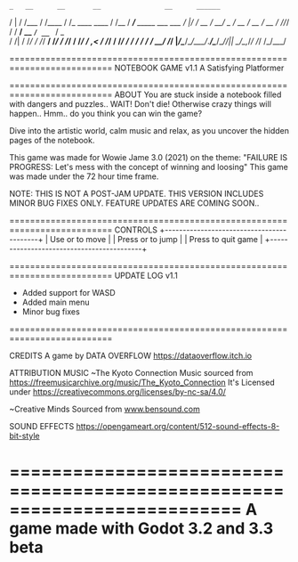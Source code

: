 
    _   __      __       __                __      ______                   
   / | / /___  / /____  / /_  ____  ____  / /__   / ____/___ _____ ___  ___ 
  /  |/ / __ \/ __/ _ \/ __ \/ __ \/ __ \/ //_/  / / __/ __ `/ __ `__ \/ _ \
 / /|  / /_/ / /_/  __/ /_/ / /_/ / /_/ / ,<    / /_/ / /_/ / / / / / /  __/
/_/ |_/\____/\__/\___/_.___/\____/\____/_/|_|   \____/\__,_/_/ /_/ /_/\___/ 
                                                                            
==========================================================================
NOTEBOOK GAME v1.1
A Satisfying Platformer

==========================================================================
ABOUT
You are stuck inside a notebook filled with dangers and puzzles.. WAIT! Don't die! 
Otherwise crazy things will happen.. Hmm.. do you think you can win the game? 

Dive into the artistic world, calm music and relax, as you uncover the hidden pages of the notebook.

This game was made for Wowie Jame 3.0 (2021) on the theme: 
"FAILURE IS PROGRESS: Let's mess with the concept of winning and loosing"
This game was made under the 72 hour time frame.

NOTE: THIS IS NOT A POST-JAM UPDATE. THIS VERSION INCLUDES MINOR BUG FIXES ONLY.
      FEATURE UPDATES ARE COMING SOON..

==========================================================================
CONTROLS
+------------------------------------------+
| Use <arrow keys> or <left stick> to move |
| Press <up arrow> or <xbox A> to jump     |
| Press <Esc> to quit game                 |
+------------------------------------------+


==========================================================================
UPDATE LOG
v1.1 
* Added support for WASD
* Added main menu
* Minor bug fixes

==========================================================================

CREDITS
A game by DATA OVERFLOW
https://dataoverflow.itch.io

ATTRIBUTION
MUSIC
~The Kyoto Connection
Music sourced from https://freemusicarchive.org/music/The_Kyoto_Connection
It's Licensed under https://creativecommons.org/licenses/by-nc-sa/4.0/

~Creative Minds
Sourced from www.bensound.com

SOUND EFFECTS
https://opengameart.org/content/512-sound-effects-8-bit-style

==========================================================================
A game made with Godot 3.2 and 3.3 beta
==========================================================================
